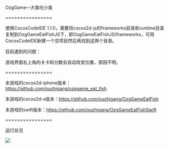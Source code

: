 OzgGame—大鱼吃小鱼

================

使用CocosCodeIDE 1.1.0，需要将cocos2d-js的frameworks目录和runtime目录复制到OzgGameEatFishJS下，即OzgGameEatFishJS/frameworks，可用CocosCodeIDE新建一个空项目然后再找到这两个目录。

目前遇到的问题：

游戏界面右上角的关卡和分数会自动改变位置，原因不明。

================

本游戏的cocos2d-iphone版本：https://github.com/ouzhigang/ozggame_eat_fish

本游戏的cocos2d-x版本：https://github.com/ouzhigang/OzgGameEatFish

本游戏的swift版本：https://github.com/ouzhigang/OzgGameEatFishSwift

================

运行状况

![](https://raw.github.com/ouzhigang/OzgGameEatFishJS/master/screenshot.jpg)
